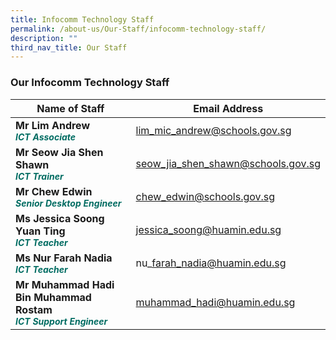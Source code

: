 ```yaml
---
title: Infocomm Technology Staff
permalink: /about-us/Our-Staff/infocomm-technology-staff/
description: ""
third_nav_title: Our Staff
---
```

### **Our Infocomm Technology Staff**


| Name of Staff | Email Address | 
| -------- | -------- |
| **Mr Lim Andrew** <br><b><i style="color:#016C62; font-size:14px;">ICT Associate</i></b>| lim_mic_andrew@schools.gov.sg     | 
|**Mr Seow Jia Shen Shawn**<br><b><i style="color:#016C62; font-size:14px;">ICT Trainer</i></b>| seow_jia_shen_shawn@schools.gov.sg|
|**Mr Chew Edwin**<br><b><i style="color:#016C62;font-size:14px;">Senior Desktop Engineer</i></b> | chew_edwin@schools.gov.sg
|**Ms Jessica Soong Yuan Ting**<br><b><i style="color:#016C62;font-size:14px;">ICT Teacher</i></b>|jessica_soong@huamin.edu.sg|
|**Ms Nur Farah Nadia**<br><b><i style="color:#016C62;font-size:14px;">ICT Teacher</i></b>|nu\_farah_nadia@huamin.edu.sg|
|**Mr Muhammad Hadi Bin Muhammad Rostam**<br><b><i style="color:#016C62;font-size:14px;">ICT Support Engineer</i></b>|muhammad_hadi@huamin.edu.sg|